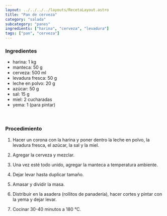 ```yaml
---
layout: ../../../../layouts/RecetaLayout.astro
title: "Pan de cerveza"
category: "salada"
subcategory: "panes"
ingredients: ["harina", "cerveza", "levadura"]
tags: ["pan", "cerveza"]
---
```



### Ingredientes

- harina: 1 kg
- manteca: 50 g
- cerveza: 500 ml
- levadura fresca: 50 g
- leche en polvo: 20 g
- azúcar: 50 g
- sal: 15 g
- miel: 2 cucharadas
- yema: 1 (para pintar)
<br><br><br>

### Procedimiento

1. Hacer un corona con la harina y poner dentro la leche en polvo, la levadura fresca, el azúcar, la sal y la miel.

2. Agregar la cerveza y mezclar.
3. Una vez esté todo unido, agregar la manteca a temperatura ambiente.
4. Dejar levar hasta duplicar tamaño.
5. Amasar y dividir la masa.
6. Distribuir en la asadera (rollitos de panadería), hacer cortes y pintar con la yema y dejar levar.
7. Cocinar 30-40 minutos a 180 °C.